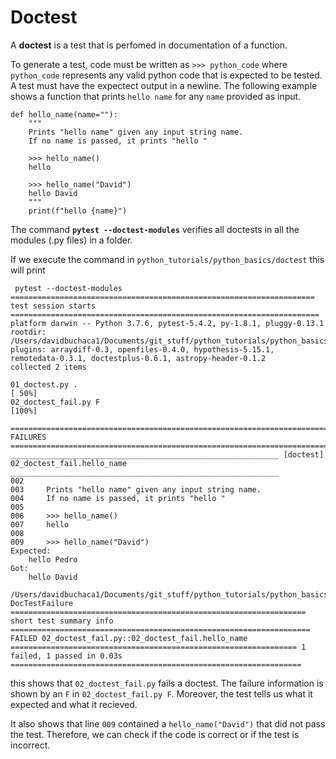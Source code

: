 # Doctest

A **doctest** is a test that is perfomed in documentation of a function.

To generate a test, code must be written as  `>>> python_code`  where `python_code` represents any valid python code that is expected to be tested. A test must have the expectect output in  a newline. The following example shows a function that prints `hello name` for any `name` provided as input. 

```
def hello_name(name=""):
    """ 
    Prints "hello name" given any input string name.
    If no name is passed, it prints "hello "

    >>> hello_name()
    hello 

    >>> hello_name("David")
    hello David
    """
    print(f"hello {name}")
```

The  command **`pytest --doctest-modules`** verifies all doctests in all the modules (.py files) in a folder.

If we execute the command in `python_tutorials/python_basics/doctest`  this will print 

``` 
 pytest --doctest-modules
==================================================================== test session starts =====================================================================
platform darwin -- Python 3.7.6, pytest-5.4.2, py-1.8.1, pluggy-0.13.1
rootdir: /Users/davidbuchaca1/Documents/git_stuff/python_tutorials/python_basics/doctest
plugins: arraydiff-0.3, openfiles-0.4.0, hypothesis-5.15.1, remotedata-0.3.1, doctestplus-0.6.1, astropy-header-0.1.2
collected 2 items                                                                                                                                            

01_doctest.py .                                                                                                                                        [ 50%]
02_doctest_fail.py F                                                                                                                                   [100%]

========================================================================== FAILURES ==========================================================================
____________________________________________________________ [doctest] 02_doctest_fail.hello_name ____________________________________________________________
002  
003     Prints "hello name" given any input string name.
004     If no name is passed, it prints "hello "
005 
006     >>> hello_name()
007     hello 
008 
009     >>> hello_name("David")
Expected:
    hello Pedro
Got:
    hello David

/Users/davidbuchaca1/Documents/git_stuff/python_tutorials/python_basics/doctest/02_doctest_fail.py:9: DocTestFailure
================================================================== short test summary info ===================================================================
FAILED 02_doctest_fail.py::02_doctest_fail.hello_name
================================================================ 1 failed, 1 passed in 0.03s =================================================================
```

this shows that  `02_doctest_fail.py` fails a doctest. The failure information is shown by an `F` in `02_doctest_fail.py F`. Moreover, the test tells us what it expected and what it recieved.

It also  shows that line `009` contained a `hello_name("David")` that did not pass the test. Therefore, we can check if the code is correct or if the test is incorrect.

